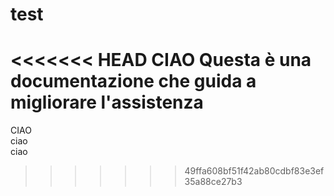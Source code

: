# test
<<<<<<< HEAD
CIAO
Questa è una documentazione che guida a migliorare l'assistenza
=======
CIAO </br>
ciao </br>
ciao </br>
>>>>>>> 49ffa608bf51f42ab80cdbf83e3ef35a88ce27b3
